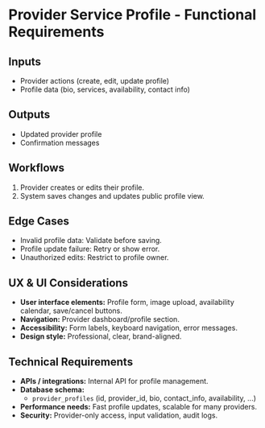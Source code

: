 # Provider Service Profile - Functional Requirements

## Inputs
- Provider actions (create, edit, update profile)
- Profile data (bio, services, availability, contact info)

## Outputs
- Updated provider profile
- Confirmation messages

## Workflows
1. Provider creates or edits their profile.
2. System saves changes and updates public profile view.

## Edge Cases
- Invalid profile data: Validate before saving.
- Profile update failure: Retry or show error.
- Unauthorized edits: Restrict to profile owner.

## UX & UI Considerations
- **User interface elements:** Profile form, image upload, availability calendar, save/cancel buttons.
- **Navigation:** Provider dashboard/profile section.
- **Accessibility:** Form labels, keyboard navigation, error messages.
- **Design style:** Professional, clear, brand-aligned.

## Technical Requirements
- **APIs / integrations:** Internal API for profile management.
- **Database schema:**
  - `provider_profiles` (id, provider_id, bio, contact_info, availability, ...)
- **Performance needs:** Fast profile updates, scalable for many providers.
- **Security:** Provider-only access, input validation, audit logs.
